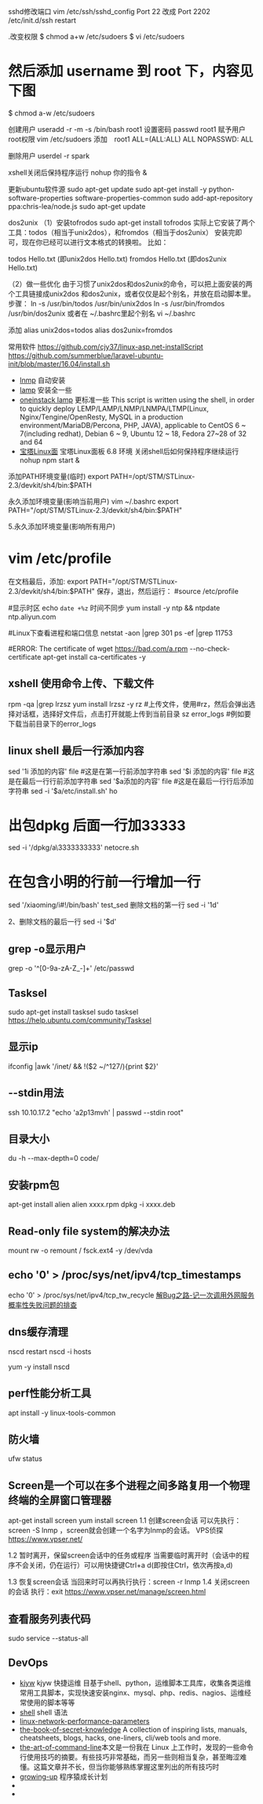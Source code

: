 sshd修改端口
vim /etc/ssh/sshd_config
 Port 22  改成  Port 2202
 /etc/init.d/ssh restart

.改变权限
 $ chmod a+w /etc/sudoers 
$ vi /etc/sudoers
# 然后添加 username 到 root 下，内容见下图
$ chmod a-w /etc/sudoers

创建用户  useradd -r -m -s /bin/bash root1 
设置密码  passwd root1
赋予用户root权限  vim /etc/sudoers
添加　root1 ALL=(ALL:ALL) ALL NOPASSWD: ALL

删除用户 userdel -r spark 

xshell关闭后保持程序运行 nohup 你的指令 &

更新ubuntu软件源
sudo apt-get update
sudo apt-get install -y python-software-properties software-properties-common
sudo add-apt-repository ppa:chris-lea/node.js
sudo apt-get update

dos2unix
（1）安装tofrodos
sudo apt-get install tofrodos 
实际上它安装了两个工具：todos（相当于unix2dos），和fromdos（相当于dos2unix）
安装完即可，现在你已经可以进行文本格式的转换啦。 
比如：

todos Hello.txt (即unix2dos Hello.txt) 
fromdos Hello.txt (即dos2unix Hello.txt)

（2）做一些优化 
由于习惯了unix2dos和dos2unix的命令，可以把上面安装的两个工具链接成unix2dos 和dos2unix，或者仅仅是起个别名，并放在启动脚本里。
步骤：
ln -s /usr/bin/todos /usr/bin/unix2dos 
ln -s /usr/bin/fromdos /usr/bin/dos2unix 
或者在 ~/.bashrc里起个别名
vi ~/.bashrc

添加 alias unix2dos=todos alias dos2unix=fromdos

常用软件
https://github.com/cjy37/linux-asp.net-installScript
 https://github.com/summerblue/laravel-ubuntu-init/blob/master/16.04/install.sh 
 * [lnmp](https://github.com/licess/lnmp)     自动安装 
* [lamp](https://lamp.sh/install.html) 安装全一些
* [oneinstack lamp](https://github.com/oneinstack/lamp)   更标准一些 This script is written using the shell, in order to quickly deploy LEMP/LAMP/LNMP/LNMPA/LTMP(Linux, Nginx/Tengine/OpenResty, MySQL in a production environment/MariaDB/Percona, PHP, JAVA), applicable to CentOS 6 ~ 7(including redhat), Debian 6 ~ 9, Ubuntu 12 ~ 18, Fedora 27~28 of 32 and 64
* [宝塔Linux面](https://www.bt.cn/download/linux.html) 宝塔Linux面板 6.8 环境
关闭shell后如何保持程序继续运行
nohup npm start &


 添加PATH环境变量(临时)
export PATH=/opt/STM/STLinux-2.3/devkit/sh4/bin:$PATH

永久添加环境变量(影响当前用户)
vim ~/.bashrc
export PATH="/opt/STM/STLinux-2.3/devkit/sh4/bin:$PATH"

5.永久添加环境变量(影响所有用户)
# vim /etc/profile
在文档最后，添加:
export PATH="/opt/STM/STLinux-2.3/devkit/sh4/bin:$PATH"
保存，退出，然后运行：
#source /etc/profile

#显示时区
echo `date +%z`
时间不同步
yum install -y ntp  && ntpdate ntp.aliyun.com

#Linux下查看进程和端口信息
netstat -aon |grep 301
 ps -ef |grep 11753

 #ERROR: The certificate of 
 wget https://bad.com/a.rpm --no-check-certificate
 apt-get install ca-certificates -y



 ## xshell 使用命令上传、下载文件
 rpm -qa |grep lrzsz
 yum install  lrzsz -y
 rz  #上传文件，使用#rz，然后会弹出选择对话框，选择好文件后，点击打开就能上传到当前目录
 sz error_logs #例如要下载当前目录下的error_logs

 ## linux shell 最后一行添加内容
sed '1i 添加的内容' file  #这是在第一行前添加字符串
sed '$i 添加的内容' file  #这是在最后一行行前添加字符串
sed '$a添加的内容' file  #这是在最后一行行后添加字符串
 sed -i '$a\/etc\/install.sh' ho

# 出包dpkg 后面一行加33333
 sed -i '/dpkg/a\3333333333' netocre.sh

 # 在包含小明的行前一行增加一行
 sed '/xiaoming/i\#!/bin/bash' test_sed
 删除文档的第一行
	sed -i '1d' <file>

2、删除文档的最后一行
	sed -i '$d' <file>

## grep -o显示用户
grep -o '^[0-9a-zA-Z_-]\+' /etc/passwd

## Tasksel
sudo apt-get install tasksel
sudo tasksel
https://help.ubuntu.com/community/Tasksel


## 显示ip
 ifconfig |awk '/inet/ && !($2 ~/^127/){print $2}'


## --stdin用法
ssh 10.10.17.2 "echo 'a2p13mvh' | passwd --stdin root"

## 目录大小
du -h --max-depth=0  code/

 ## 安装rpm包
  apt-get install alien
  alien xxxx.rpm
  dpkg -i xxxx.deb 


## Read-only file system的解决办法
mount rw -o remount / 
fsck.ext4 -y /dev/vda

## echo '0' > /proc/sys/net/ipv4/tcp_timestamps
echo '0' > /proc/sys/net/ipv4/tcp_tw_recycle [解Bug之路-记一次调用外网服务概率性失败问题的排查](https://www.cnblogs.com/alchemystar/p/13444964.html)

## dns缓存清理
nscd restart
nscd -i hosts

yum -y install nscd

## perf性能分析工具
apt install -y linux-tools-common

## 防火墙
ufw status

##  Screen是一个可以在多个进程之间多路复用一个物理终端的全屏窗口管理器
apt-get install screen
yum install screen
1.1 创建screen会话
可以先执行：screen -S lnmp ，screen就会创建一个名字为lnmp的会话。 VPS侦探 https://www.vpser.net/

1.2 暂时离开，保留screen会话中的任务或程序
当需要临时离开时（会话中的程序不会关闭，仍在运行）可以用快捷键Ctrl+a d(即按住Ctrl，依次再按a,d)

1.3 恢复screen会话
当回来时可以再执行执行：screen -r lnmp
1.4 关闭screen的会话
执行：exit 
https://www.vpser.net/manage/screen.html


## 查看服务列表代码  
sudo service --status-all

  ##  DevOps
  * [kjyw](https://gitee.com/aqztcom/kjyw) kjyw 快捷运维 目基于shell、python，运维脚本工具库，收集各类运维常用工具脚本，实现快速安装nginx、mysql、php、redis、nagios、运维经常使用的脚本等等
  * [shell]( git@github.com:zhouweiaccp/shell.git) shell 语法
  * [linux-network-performance-parameters](https://github.com/leandromoreira/linux-network-performance-parameters)
  * [the-book-of-secret-knowledge](https://github.com/trimstray/the-book-of-secret-knowledge) A collection of inspiring lists, manuals, cheatsheets, blogs, hacks, one-liners, cli/web 
tools and more.
 * [the-art-of-command-line](https://github.com/jlevy/the-art-of-command-line)本文是一份我在 Linux 上工作时，发现的一些命令行使用技巧的摘要。有些技巧非常基础，而另一些则相当复杂，甚至晦涩难懂。这篇文章并不长，但当你能够熟练掌握这里列出的所有技巧时
 * [growing-up](https://github.com/mylxsw/growing-up) 程序猿成长计划
 * []()
 * []()
